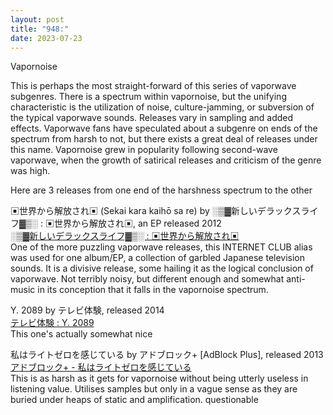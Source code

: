 ```yaml
---
layout: post
title: "948:"
date: 2023-07-23
---
```


Vapornoise

This is perhaps the most straight-forward of this series of vaporwave subgenres. There is a spectrum within vapornoise, but the unifying characteristic is the utilization of noise, culture-jamming, or subversion of the typical vaporwave sounds. Releases vary in sampling and added effects. Vaporwave fans have speculated about a subgenre on ends of the spectrum from harsh to not, but there exists a great deal of releases under this name. Vapornoise grew in popularity following second-wave vaporwave, when the growth of satirical releases and criticism of the genre was high.

Here are 3 releases from one end of the harshness spectrum to the other

▣世界から解放され▣ (Sekai kara kaihō sa re)  by ░▒▓新しいデラックスライフ▓▒░ : ▣世界から解放され▣, an EP released 2012  
[░▒▓新しいデラックスライフ▓▒░  :  ▣世界から解放され▣](https://youtu.be/sGHVE7BTW-o)  
One of the more puzzling vaporwave releases, this INTERNET CLUB alias was used for one album/EP, a collection of garbled Japanese television sounds. It is a divisive release, some hailing it as the logical conclusion of vaporwave. Not terribly noisy, but different enough and somewhat anti-music in its conception that it falls in the vapornoise spectrum.

Y. 2089 by テレビ体験, released 2014  
[テレビ体験 : Y. 2089](https://youtu.be/Da9EI9UG13o)  
This one's actually somewhat nice

私はライトゼロを感じている by アドブロック+ \[AdBlock Plus\], released 2013  
[アドブロック+ \- 私はライトゼロを感じている](https://youtu.be/5A7Btuorixs)  
This is as harsh as it gets for vapornoise without being utterly useless in listening value. Utilises samples but only in a vague sense as they are buried under heaps of static and amplification. questionable

